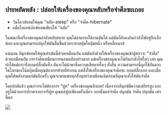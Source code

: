 <?php require("../../entete.php"); ?> <?php require("../../base.php"); ?> <?php require("../../fonctions.php"); ?>

<div id="corps">

<h2>ประหยัดพลัง : ปล่อยให้เครื่องของคุณหลับหรือจำศีลซะเถอะ</h2>

<ul>
<li>วินโดวส์ยอมให้คุณ "หลับ-sleep" หรือ "จำศีล-hibernate"</li>
<li>แม็คโอเอสเอ๊กซ์ยอมเพียงให้ "หลับ"</li>
</ul>

<p>ในขณะที่เครื่องของคุณกำลังหลับสบาย คุณไม่สามารถใช้งานมันได้ แต่มันก็ยังคงกินกำลังไฟอยู่อีกเล็กน้อย และคุณสามารถปลุกให้มันตื่นขึ้นด้วยการกดปุ่มใดปุ่มหนึ่ง หรือคลิ๊กเมาส์</p>

<p>แน่นอน ลีนุกซ์ยอมให้คุณทำเช่นนี้ด้วยเหมือนกัน แต่มันยังช่วยให้เครื่องของคุณเข้าสู่สภาวะ "จำศีล" ด้วยเหมือนกัน การจำศีลเหมือนการนอนหลับอย่างมาก แต่เครื่องของคุณจะไม่กินกำลังไฟใดๆ เลย คุณทำได้แม้กระทั่งถอดปลั๊กมันทิ้ง มันจะไม่นำพาซึ่งความเสียหายใดๆ ทั้งสิ้น ความสามารถนี้ถูกใช้กันมากในโลกของโน๊ตบุ๊คเมื่อคุณต้องการย้ายที่ทำงาน แค่สั่งให้เครื่องของคุณจำศีลซะ ถอดปลั๊กออก และเมื่อคุณให้พลังงานแก่มันอีกครั้ง คุณจะพานพบทุกสิ่งทุอย่างเหมือนเดิมก่อนที่คุณจะสั่งให้มันจำศีล</p>

<p>โดยปกติแล้ว คุณอาจจะไม่ต้องการ "บู้ท" เครื่องของคุณอีกเลย! เนื่องจากลีนุกซ์มีความเสถียรสูง และอยู่ได้ด้วยการปราศจากการรีบู้ท คุณแค่บู้ทเพียงครั้งเดียว จากนั้นแค่จำศึล ปลุกมัน จำศีล ปลุกมัน เท่านี้แล</p>

<img src="Images/suspend_hibernate_thumb.png" />

</div>
</body>
</html>
